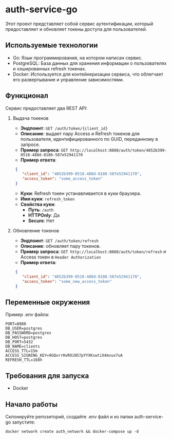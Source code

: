 # auth-service-go

Этот проект представляет собой сервис аутентификации, который предоставляет и обновляет токены доступа для пользователей.

## Используемые технологии

- Go: Язык программирования, на котором написан сервис.
- PostgreSQL: База данных для хранения информации о пользователях и хэшированных refresh токенах.
- Docker: Используется для контейнеризации сервиса, что облегчает его развертывание и управление зависимостями.

## Функционал

Сервис предоставляет два REST API:

1) Выдача токенов
   - **Эндпоинт**: `GET /auth/token/{client_id}`
   - **Описание**: выдает пару Access и Refresh токенов для пользователя, идентифицированного по GUID, переданному в запросе.
   - **Пример запроса**: `GET http://localhost:8080/auth/token/4852b399-0518-488d-8186-587e52941170`
   - **Пример ответа**:
   ```json
    {
       "client_id": "4852b399-0518-488d-8186-587e52941170",
       "access_token": "some_access_token"
    }
   ```
   - **Куки**: Refresh токен устанавливается в куки браузера.
   - **Имя куки**: `refresh_token`
   - **Свойства куки**:
      - **Путь**: `/auth`
      - **HTTPOnly**: Да
      - **Secure**: Нет

2) Обновление токенов
   - **Эндпоинт**: `GET /auth/token/refresh`
   - **Описание**: обновляет пару токенов.
   - **Пример запроса**: `GET http://localhost:8080/auth/token/refresh` и Access токен в `Header Authorization`
   - **Пример ответа**:
   ```json
    {
       "client_id": "4852b399-0518-488d-8186-587e52941170",
       "access_token": "some_new_access_token"
    }
   ```

## Переменные окружения

Пример .env файла:

```
PORT=8080
DB_USER=postgres
DB_PASSWORD=postgres
DB_HOST=postgres
DB_PORT=5432
DB_NAME=clients
ACCESS_TTL=15m
ACCESS_SIGNING_KEY=9GQxrrHvROiN57pYYXKswtiX4mvux7uA
REFRESH_TTL=168h
```

## Требования для запуска

- Docker

## Начало работы

Склонируйте репозиторий, создайте .env файл и из папки auth-service-go запустите:

```docker network create auth_network && docker-compose up -d```